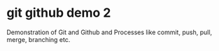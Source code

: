 # git github demo 2
 Demonstration of Git and Github and Processes like commit, push, pull, merge, branching etc.

 


